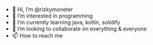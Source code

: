 - 👋 Hi, I’m @rizkymoneter
- 👀 I’m interested in programming
- 🌱 I’m currently learning java, kotlin, solidify
- 💞️ I’m looking to collaborate on everything & everyone
- 📫 How to reach me 

<!---
rizkymoneter/rizkymoneter is a ✨ special ✨ repository because its `README.md` (this file) appears on your GitHub profile.
You can click the Preview link to take a look at your changes.
--->
